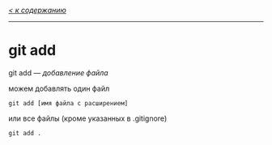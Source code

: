 *[< к содержанию](readme.md)*

---

# __git add__ 

git add — *добавление файла*

можем добавлять один файл

`git add [имя файла с расширением]`

или все файлы (кроме указанных в .gitignore)

`git add .`
